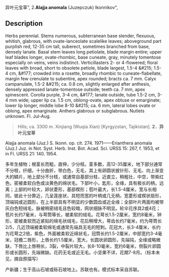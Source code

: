 异叶元宝草",
2.**Alajja anomala** (Juzepczuk) Ikonnikov",

## Description
Herbs perennial. Stems numerous, subterranean base slender, flexuous, whitish, glabrous, with ovate-lanceolate scalelike leaves; aboveground part purplish red, 12-35 cm tall, suberect, sometimes branched from base, densely lanate. Basal stem leaves long petiolate, blade margin entire; upper leaf blades longer, ovate-rhombic, base cuneate, gray, minutely tomentose especially on veins, veins indistinct. Verticillasters 2- or 4-flowered; floral leaves with broad, short to obsolete petiole, blade largest, 1.5-4 &amp;#215; 1.5-4 cm, &amp;#177; crowded into a rosette, broadly rhombic to cuneate-flabellate, margin few crenulate to subentire, apex rounded; bracts ca. 7 mm. Calyx campanulate, 1.5-2 &amp;#215; ca. 0.8 cm, slightly enlarged after anthesis, densely appressed lanate-tomentose outside; teeth ca. 7 mm, apex spinescent. Corolla purple, 3-4 cm, &amp;#177; lanate outside, tube 1.5-2 cm, 3-4 mm wide; upper lip ca. 1.5 cm, oblong-ovate, apex obtuse or emarginate; lower lip longer, middle lobe 8-10 &amp;#215; ca. 6 mm, lateral lobes ovate or oblong, apex emarginate. Anthers glabrous or subglabrous. Nutlets unknown. Fl. Jul-Aug.

> Hills; ca. 3300 m. Xinjiang (Wuqia Xian) [Kyrgyzstan, Tajikistan].
**2．异叶元宝草**

Alajja anomala (Juz.) S. Ikonn. op. cit. 274. 1971——Erianthera anomala (Juz.) Juz. in Not. Syst. Herb. Inst. Bot. Acad. Sci. URSS 15: 267, f. 1953, et in Fl. URSS 21: 140. 1954.

多年生植物；根茎长而粗，直伸，少分枝。茎多数，高12-35厘米，地下部分通常不分枝，纤细，十分曲折，带白色，无毛，其上有卵圆状披针形、无毛、向上渐变大的鳞片，地上部分不分枝，或通常自基部分枝，近直立，稍粗壮，中空，带紫红色，密被柔软白色或淡黄色的绵状毛。下部叶小，匙形，全缘，具有极长的柄，远离；上部的叶较大，卵状菱形，基部楔形；苞叶最大，长1.5-4厘米，宽与长相同，彼此十分靠近，几呈莲座状，具短而宽的叶柄或几无柄，宽菱形或楔状扇形，顶端钝或近圆形，在上半部具有不明显的少数圆齿或近全缘；全部叶片两面均被带灰白色短绒毛，脉被稍密绒毛且色较暗，网状细脉不明显。轮伞花序具2或4花；苞片长约7毫米，与萼筒等长，被柔软的绒毛。花萼长1.5-2厘米，宽约8毫米，钟形，密被柔软而近紧贴的绵毛状绒毛，花后稍增大，萼齿长约7毫米，约为萼筒长2/5，几近顶端被柔软绵毛或通常先端具无毛的短刺。花冠大，长3-4厘米，长约为花萼之2倍，紫色，外面被柔软近绵状毛，冠筒长约1.5-2厘米，中部宽约3-4毫米，冠檐二唇形，上唇长约1.5厘米，宽大，长圆状卵圆形，先端钝，全缘或略微缺，下唇比上唇稍长，3裂，中裂片较大，长8-10毫米，宽约6毫米，侧裂片卵圆形或长圆形，先端微缺。花药无毛或近无毛。小坚果不详，花期7-8月。（标本未见，摘自原描写）

产新疆；生于高山石坡或砾石坡地上。苏联也有。模式标本采自苏联。
